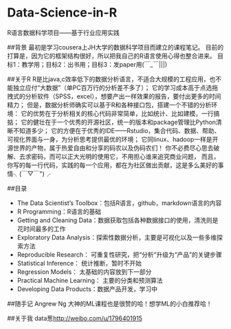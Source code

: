 # Data-Science-in-R
R语言数据科学项目——基于行业应用实践

##背景
最初是学习cousera上JH大学的数据科学项目而建立的课程笔记。
目前的打算是，因为它的框架结构很好，所以把我自己的R语言使用心得也整合进来。
目标1：教学用；目标2：出书用；目标3：发paper用(￣_￣|||) 

##关于R
R是比java,c效率低下的数据分析语言，不适合大规模的工程应用，也不能独立应付“大数据”（单PC百万行的分析差不多了）；
它的学习成本高于点选拖拽式的分析软件（SPSS，excel），想要产出一样效果的报告，要付出更多的时间精力；
但是，数据分析师确实可以基于R和各种接口包，搭建一个不错的分析环境：
它的优势在于分析相关的核心代码非常简单，比如统计、比如建模，一行搞掂；
它的健壮在于一个优秀的开源社区，统一的版本和package管理比Python清晰不知道多少；
它的方便在于优秀的IDE——Rstudio，集合代码、数据、帮助、可视化界面与一身，为分析思考提供最优的环境；
它同linux、hadoop一样是开源世界的产物，属于热爱自由和分享的码农以及伪码农们！
你不必费尽心思去破解、去求密码，而可以正大光明的使用它，不用担心谁来追究商业问题，
而且，你写的每一行代码，实践的每一个应用，都在为社区做出贡献，这是多么美好的事情╮(￣▽￣")╭ 


##目录
- The Data Scientist’s Toolbox：包括R语言，github，markdown语言的内容
- R Programming：R语言的基础
- Getting and Cleaning Data：数据获取包括各种数据接口的使用，清洗则是花时间最多的工作
- Exploratory Data Analysis：探索性数据分析，主要是可视化以及一些多维探索方法
- Reproducible Research： 可重复性研究，把“分析”升级为“产品”的关键步骤
- Statistical Inference： 统计推断，暂时不开始
- Regression Models： 太基础的内容放到下一部分
- Practical Machine Learning： 主要的分类和预测算法
- Developing Data Products：数据产品开发，学习中

##随手记
Angrew Ng 大神的ML课程也是很赞的哈！想学ML的小白推荐哈！

##关于我
data葱<http://weibo.com/u/1796401915>

